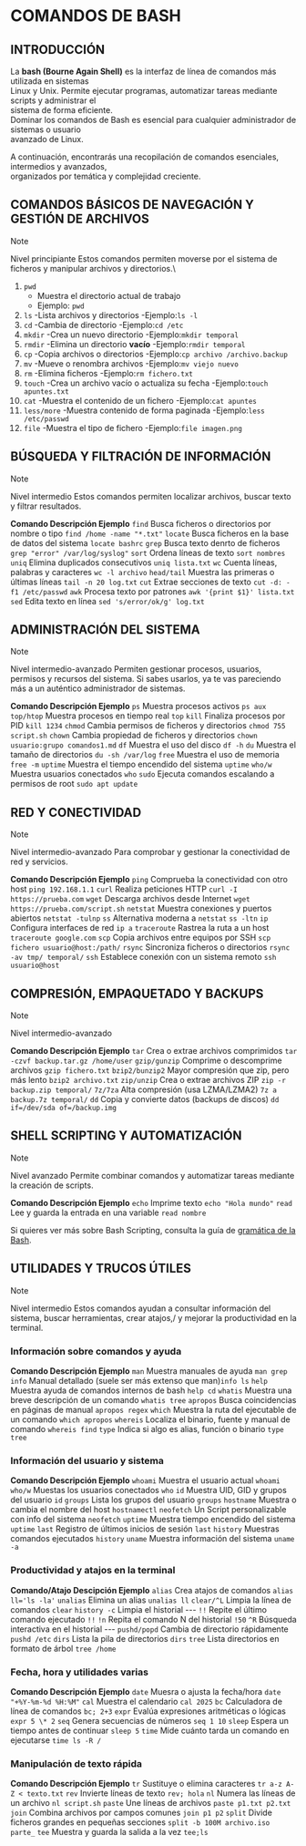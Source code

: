 # COMANDOS DE BASH

## INTRODUCCIÓN

La **bash (Bourne Again Shell)** es la interfaz de línea de comandos más utilizada en sistemas\
Linux y Unix. Permite ejecutar programas, automatizar tareas mediante scripts y administrar el\
sistema de forma eficiente.\
Dominar los comandos de Bash es esencial para cualquier administrador de sistemas o usuario\
avanzado de Linux.

A continuación, encontrarás una recopilación de comandos esenciales, intermedios y avanzados,\
organizados por temática y complejidad creciente.

## COMANDOS BÁSICOS DE NAVEGACIÓN Y GESTIÓN DE ARCHIVOS

> [!NOTE]
> Nivel principiante
> Estos comandos permiten moverse por el sistema de ficheros y manipular archivos y directorios.\

1. ```pwd```
   - Muestra el directorio actual de trabajo
   - Ejemplo: ```pwd```
3. ```ls```
   -Lista archivos y directorios
   -Ejemplo:```ls -l```
5. ```cd```
   -Cambia de directorio
   -Ejemplo:```cd /etc```
7. ```mkdir```
   -Crea un nuevo directorio
   -Ejemplo:```mkdir temporal```
9. ```rmdir```
   -Elimina un directorio **vacío**
   -Ejemplo:```rmdir temporal```
11. ```cp```
    -Copia archivos o directorios
    -Ejemplo:```cp archivo /archivo.backup```
13. ```mv```
    -Mueve o renombra archivos
    -Ejemplo:```mv viejo nuevo```
15. ```rm```
    -Elimina ficheros
    -Ejemplo:```rm fichero.txt```
17. ```touch```
    -Crea un archivo vacío o actualiza su fecha
    -Ejemplo:```touch apuntes.txt```
19. ```cat```
    -Muestra el contenido de un fichero
    -Ejemplo:```cat apuntes```
21. ```less/more```
    -Muestra contenido de forma paginada
    -Ejemplo:```less /etc/passwd```
23. ```file```
    -Muestra el tipo de fichero
    -Ejemplo:```file imagen.png```

## BÚSQUEDA Y FILTRACIÓN DE INFORMACIÓN

> [!NOTE]
> Nivel intermedio
> Estos comandos permiten localizar archivos, buscar texto y filtrar resultados.

**Comando               Descripción                                     Ejemplo**
```find```		Busca ficheros o directorios por nombre o tipo	```find /home -name "*.txt"```
```locate```		Busca ficheros en la base de datos del sistema	```locate bashrc```
```grep```		Busca texto denrto de ficheros			```grep "error" /var/log/syslog"```
```sort```		Ordena líneas de texto				```sort nombres```
```uniq```		Elimina duplicados consecutivos			```uniq lista.txt```
```wc```		Cuenta líneas, palabras y caracteres		```wc -l archivo```
```head/tail```		Muestra las primeras o últimas líneas		```tail -n 20 log.txt```
```cut```		Extrae secciones de texto			```cut -d: -f1 /etc/passwd```
```awk```		Procesa texto por patrones			```awk '{print $1}' lista.txt```
```sed```		Edita texto en línea				```sed 's/error/ok/g' log.txt```

## ADMINISTRACIÓN DEL SISTEMA

> [!NOTE]
> Nivel intermedio-avanzado
> Permiten gestionar procesos, usuarios, permisos y recursos del sistema.
> Si sabes usarlos, ya te vas pareciendo más a un auténtico administrador de sistemas.

**Comando		Descripción					Ejemplo**
```ps```		Muestra procesos activos			```ps aux```
```top/htop```		Muestra procesos en tiempo real			```top```
```kill```		Finaliza procesos por PID			```kill 1234```
```chmod```		Cambia permisos de ficheros y directorios	```chmod 755 script.sh```
```chown```		Cambia propiedad de ficheros y directorios	```chown usuario:grupo comandos1.md```
```df```		Muestra el uso del disco			```df -h```
```du```		Muestra el tamaño de directorios		```du -sh /var/log```
```free```		Muestra el uso de memoria			```free -m```
```uptime```		Muestra el tiempo encendido del sistema		```uptime```
```who/w```		Muestra usuarios conectados			```who```
```sudo```		Ejecuta comandos escalando a permisos de root	```sudo apt update```

## RED Y CONECTIVIDAD

> [!NOTE]
> Nivel intermedio-avanzado
> Para comprobar y gestionar la conectividad de red y servicios.

**Comando		Descripción					Ejemplo**
```ping```		Comprueba la conectividad con otro host		```ping 192.168.1.1```
```curl```		Realiza peticiones HTTP				```curl -I https://prueba.com```
```wget```		Descarga archivos desde Internet		```wget https://prueba.com/script.sh```
```netstat```		Muestra conexiones y puertos abiertos		```netstat -tulnp```
```ss```		Alternativa moderna a ```netstat```		```ss -ltn```
```ip```		Configura interfaces de red			```ip a```
```traceroute```	Rastrea la ruta a un host			```traceroute google.com```
```scp```		Copia archivos entre equipos por SSH		```scp fichero usuario@host:/path/```
```rsync```		Sincroniza ficheros o directorios		```rsync -av tmp/ temporal/```
```ssh```		Establece conexión con un sistema remoto	```ssh usuario@host```

## COMPRESIÓN, EMPAQUETADO Y BACKUPS

> [!NOTE]
> Nivel intermedio-avanzado

**Comando		Descripción					Ejemplo**
```tar```		Crea o extrae archivos comprimidos		```tar -czvf backup.tar.gz /home/user```
```gzip/gunzip```	Comprime o descomprime archivos			```gzip fichero.txt```
```bzip2/bunzip2```	Mayor compresión que zip, pero más lento	```bzip2 archivo.txt```
```zip/unzip```		Crea o extrae archivos ZIP			```zip -r backup.zip temporal/```
```7z/7za```		Alta compresión (usa LZMA/LZMA2)		```7z a backup.7z temporal/```
```dd```		Copia y convierte datos (backups de discos)	```dd if=/dev/sda of=/backup.img```

## SHELL SCRIPTING Y AUTOMATIZACIÓN

> [!NOTE]
> Nivel avanzado
> Permite combinar comandos y automatizar tareas mediante la creación de scripts.

**Comando		Descripción					Ejemplo**
```echo```		Imprime texto					```echo "Hola mundo"```
```read```		Lee y guarda la entrada en una variable		```read nombre```

Si quieres ver más sobre Bash Scripting, consulta la guía de [gramática de la Bash](DOC/gramatica.md).

## UTILIDADES Y TRUCOS ÚTILES

> [!NOTE]
> Nivel intermedio
> Estos comandos ayudan a consultar información del sistema, buscar herramientas, crear atajos,/
> y mejorar la productividad en la terminal.

### Información sobre comandos y ayuda

**Comando		Descripción					Ejemplo**
```man```		Muestra manuales de ayuda			```man grep```
```info```		Manual detallado (suele ser más extenso que man)```info ls```
```help```		Muestra ayuda de comandos internos de bash	```help cd```
```whatis```		Muestra una breve descripción de un comando	```whatis tree```
```apropos```		Busca coincidencias en páginas de manual	```apropos regex```
```which```		Muestra la ruta del ejecutable de un comando	```which apropos```
```whereis```		Localiza el binario, fuente y manual de comando ```whereis find```
```type```		Indica si algo es alias, función o binario	```type tree```

### Información del usuario y sistema

**Comando		Descripción					Ejemplo**
```whoami```		Muestra el usuario actual			```whoami```
```who/w```		Muestas los usuarios conectados			```who```
```id```		Muestra UID, GID y grupos del usuario		```id```
```groups```		Lista los grupos del usuario			```groups```
```hostname```		Muestra o cambia el nombre del host		```hostnamectl```
```neofetch```		Un Script personalizable con info del sistema	```neofetch```
```uptime```		Muestra tiempo encendido del sistema		```uptime```
```last```		Registro de últimos inicios de sesión		```last```
```history```		Muestras comandos ejecutados			```history```
```uname```		Muestra información del sistema			```uname -a```

### Productividad y atajos en la terminal

**Comando/Atajo		Descipción					Ejemplo**
```alias```		Crea atajos de comandos				```alias ll='ls -la'```
```unalias```		Elimina un alias				```unalias ll```
```clear/^L```		Limpia la línea de comandos			```clear```
```history -c```	Limpia el historial				---
```!!```		Repite el último comando ejecutado		```!!```
```!n```		Repita el comando N del historial		```!50```
```^R```		Búsqueda interactiva en el historial		---
```pushd/popd```	Cambia de directorio rápidamente		```pushd /etc```
```dirs```		Lista la pila de directorios			```dirs```
```tree```		Lista directorios en formato de árbol		```tree /home```

### Fecha, hora y utilidades varias

**Comando		Descripción					Ejemplo**
```date```		Muesra o ajusta la fecha/hora			```date "+%Y-%m-%d %H:%M"```
```cal```		Muestra el calendario				```cal 2025```
```bc```		Calculadora de línea de comandos		```bc; 2+3```
```expr```		Evalúa expresiones aritméticas o lógicas	``` expr 5 \* 2```
```seq```		Genera secuencias de números			```seq 1 10```
```sleep```		Espera un tiempo antes de continuar		```sleep 5```
```time```		Mide cuánto tarda un comando en ejecutarse	```time ls -R /```

### Manipulación de texto rápida

**Comando		Descripción					Ejemplo**
```tr```		Sustituye o elimina caracteres			```tr a-z A-Z < texto.txt```
```rev```		Invierte líneas de texto			```rev; hola```
```nl```		Numera las líneas de un archivo			```nl script.sh```
```paste```		Une líneas de archivos				```paste p1.txt p2.txt```
```join```		Combina archivos por campos comunes		```join p1 p2```
```split```		Divide ficheros grandes en pequeñas secciones	```split -b 100M archivo.iso parte_```
```tee```		Muestra y guarda la salida a la vez		```tee;ls```

